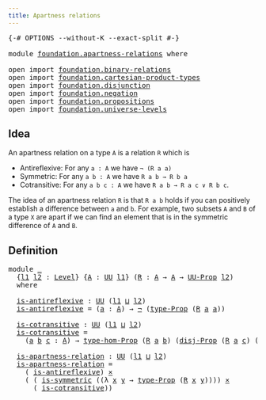 ```yaml
---
title: Apartness relations
---
```


<pre class="Agda"><a id="45" class="Symbol">{-#</a> <a id="49" class="Keyword">OPTIONS</a> <a id="57" class="Pragma">--without-K</a> <a id="69" class="Pragma">--exact-split</a> <a id="83" class="Symbol">#-}</a>

<a id="88" class="Keyword">module</a> <a id="95" href="foundation.apartness-relations.html" class="Module">foundation.apartness-relations</a> <a id="126" class="Keyword">where</a>

<a id="133" class="Keyword">open</a> <a id="138" class="Keyword">import</a> <a id="145" href="foundation.binary-relations.html" class="Module">foundation.binary-relations</a>
<a id="173" class="Keyword">open</a> <a id="178" class="Keyword">import</a> <a id="185" href="foundation.cartesian-product-types.html" class="Module">foundation.cartesian-product-types</a>
<a id="220" class="Keyword">open</a> <a id="225" class="Keyword">import</a> <a id="232" href="foundation.disjunction.html" class="Module">foundation.disjunction</a>
<a id="255" class="Keyword">open</a> <a id="260" class="Keyword">import</a> <a id="267" href="foundation.negation.html" class="Module">foundation.negation</a>
<a id="287" class="Keyword">open</a> <a id="292" class="Keyword">import</a> <a id="299" href="foundation.propositions.html" class="Module">foundation.propositions</a>
<a id="323" class="Keyword">open</a> <a id="328" class="Keyword">import</a> <a id="335" href="foundation.universe-levels.html" class="Module">foundation.universe-levels</a>
</pre>
## Idea

An apartness relation on a type `A` is a relation `R` which is

  - Antireflexive: For any `a : A` we have `¬ (R a a)`
  - Symmetric: For any `a b : A` we have `R a b → R b a`
  - Cotransitive: For any `a b c : A` we have `R a b → R a c ∨ R b c`.

The idea of an apartness relation `R` is that `R a b` holds if you can positively establish a difference between `a` and `b`. For example, two subsets `A` and `B` of a type `X` are apart if we can find an element that is in the symmetric difference of `A` and `B`.

## Definition

<pre class="Agda"><a id="913" class="Keyword">module</a> <a id="920" href="foundation.apartness-relations.html#920" class="Module">_</a>
  <a id="924" class="Symbol">{</a><a id="925" href="foundation.apartness-relations.html#925" class="Bound">l1</a> <a id="928" href="foundation.apartness-relations.html#928" class="Bound">l2</a> <a id="931" class="Symbol">:</a> <a id="933" href="Agda.Primitive.html#597" class="Postulate">Level</a><a id="938" class="Symbol">}</a> <a id="940" class="Symbol">{</a><a id="941" href="foundation.apartness-relations.html#941" class="Bound">A</a> <a id="943" class="Symbol">:</a> <a id="945" href="foundation-core.universe-levels.html#235" class="Primitive">UU</a> <a id="948" href="foundation.apartness-relations.html#925" class="Bound">l1</a><a id="950" class="Symbol">}</a> <a id="952" class="Symbol">(</a><a id="953" href="foundation.apartness-relations.html#953" class="Bound">R</a> <a id="955" class="Symbol">:</a> <a id="957" href="foundation.apartness-relations.html#941" class="Bound">A</a> <a id="959" class="Symbol">→</a> <a id="961" href="foundation.apartness-relations.html#941" class="Bound">A</a> <a id="963" class="Symbol">→</a> <a id="965" href="foundation-core.propositions.html#1393" class="Function">UU-Prop</a> <a id="973" href="foundation.apartness-relations.html#928" class="Bound">l2</a><a id="975" class="Symbol">)</a>
  <a id="979" class="Keyword">where</a>

  <a id="988" href="foundation.apartness-relations.html#988" class="Function">is-antireflexive</a> <a id="1005" class="Symbol">:</a> <a id="1007" href="foundation-core.universe-levels.html#235" class="Primitive">UU</a> <a id="1010" class="Symbol">(</a><a id="1011" href="foundation.apartness-relations.html#925" class="Bound">l1</a> <a id="1014" href="Agda.Primitive.html#810" class="Primitive Operator">⊔</a> <a id="1016" href="foundation.apartness-relations.html#928" class="Bound">l2</a><a id="1018" class="Symbol">)</a>
  <a id="1022" href="foundation.apartness-relations.html#988" class="Function">is-antireflexive</a> <a id="1039" class="Symbol">=</a> <a id="1041" class="Symbol">(</a><a id="1042" href="foundation.apartness-relations.html#1042" class="Bound">a</a> <a id="1044" class="Symbol">:</a> <a id="1046" href="foundation.apartness-relations.html#941" class="Bound">A</a><a id="1047" class="Symbol">)</a> <a id="1049" class="Symbol">→</a> <a id="1051" href="foundation-core.negation.html#465" class="Function">¬</a> <a id="1053" class="Symbol">(</a><a id="1054" href="foundation-core.propositions.html#1495" class="Function">type-Prop</a> <a id="1064" class="Symbol">(</a><a id="1065" href="foundation.apartness-relations.html#953" class="Bound">R</a> <a id="1067" href="foundation.apartness-relations.html#1042" class="Bound">a</a> <a id="1069" href="foundation.apartness-relations.html#1042" class="Bound">a</a><a id="1070" class="Symbol">))</a>

  <a id="1076" href="foundation.apartness-relations.html#1076" class="Function">is-cotransitive</a> <a id="1092" class="Symbol">:</a> <a id="1094" href="foundation-core.universe-levels.html#235" class="Primitive">UU</a> <a id="1097" class="Symbol">(</a><a id="1098" href="foundation.apartness-relations.html#925" class="Bound">l1</a> <a id="1101" href="Agda.Primitive.html#810" class="Primitive Operator">⊔</a> <a id="1103" href="foundation.apartness-relations.html#928" class="Bound">l2</a><a id="1105" class="Symbol">)</a>
  <a id="1109" href="foundation.apartness-relations.html#1076" class="Function">is-cotransitive</a> <a id="1125" class="Symbol">=</a>
    <a id="1131" class="Symbol">(</a><a id="1132" href="foundation.apartness-relations.html#1132" class="Bound">a</a> <a id="1134" href="foundation.apartness-relations.html#1134" class="Bound">b</a> <a id="1136" href="foundation.apartness-relations.html#1136" class="Bound">c</a> <a id="1138" class="Symbol">:</a> <a id="1140" href="foundation.apartness-relations.html#941" class="Bound">A</a><a id="1141" class="Symbol">)</a> <a id="1143" class="Symbol">→</a> <a id="1145" href="foundation-core.propositions.html#8476" class="Function">type-hom-Prop</a> <a id="1159" class="Symbol">(</a><a id="1160" href="foundation.apartness-relations.html#953" class="Bound">R</a> <a id="1162" href="foundation.apartness-relations.html#1132" class="Bound">a</a> <a id="1164" href="foundation.apartness-relations.html#1134" class="Bound">b</a><a id="1165" class="Symbol">)</a> <a id="1167" class="Symbol">(</a><a id="1168" href="foundation.disjunction.html#1135" class="Function">disj-Prop</a> <a id="1178" class="Symbol">(</a><a id="1179" href="foundation.apartness-relations.html#953" class="Bound">R</a> <a id="1181" href="foundation.apartness-relations.html#1132" class="Bound">a</a> <a id="1183" href="foundation.apartness-relations.html#1136" class="Bound">c</a><a id="1184" class="Symbol">)</a> <a id="1186" class="Symbol">(</a><a id="1187" href="foundation.apartness-relations.html#953" class="Bound">R</a> <a id="1189" href="foundation.apartness-relations.html#1134" class="Bound">b</a> <a id="1191" href="foundation.apartness-relations.html#1136" class="Bound">c</a><a id="1192" class="Symbol">))</a>

  <a id="1198" href="foundation.apartness-relations.html#1198" class="Function">is-apartness-relation</a> <a id="1220" class="Symbol">:</a> <a id="1222" href="foundation-core.universe-levels.html#235" class="Primitive">UU</a> <a id="1225" class="Symbol">(</a><a id="1226" href="foundation.apartness-relations.html#925" class="Bound">l1</a> <a id="1229" href="Agda.Primitive.html#810" class="Primitive Operator">⊔</a> <a id="1231" href="foundation.apartness-relations.html#928" class="Bound">l2</a><a id="1233" class="Symbol">)</a>
  <a id="1237" href="foundation.apartness-relations.html#1198" class="Function">is-apartness-relation</a> <a id="1259" class="Symbol">=</a>
    <a id="1265" class="Symbol">(</a> <a id="1267" href="foundation.apartness-relations.html#988" class="Function">is-antireflexive</a><a id="1283" class="Symbol">)</a> <a id="1285" href="foundation-core.cartesian-product-types.html#590" class="Function Operator">×</a>
    <a id="1291" class="Symbol">(</a> <a id="1293" class="Symbol">(</a> <a id="1295" href="foundation.binary-relations.html#1336" class="Function">is-symmetric</a> <a id="1308" class="Symbol">((λ</a> <a id="1312" href="foundation.apartness-relations.html#1312" class="Bound">x</a> <a id="1314" href="foundation.apartness-relations.html#1314" class="Bound">y</a> <a id="1316" class="Symbol">→</a> <a id="1318" href="foundation-core.propositions.html#1495" class="Function">type-Prop</a> <a id="1328" class="Symbol">(</a><a id="1329" href="foundation.apartness-relations.html#953" class="Bound">R</a> <a id="1331" href="foundation.apartness-relations.html#1312" class="Bound">x</a> <a id="1333" href="foundation.apartness-relations.html#1314" class="Bound">y</a><a id="1334" class="Symbol">))))</a> <a id="1339" href="foundation-core.cartesian-product-types.html#590" class="Function Operator">×</a>
      <a id="1347" class="Symbol">(</a> <a id="1349" href="foundation.apartness-relations.html#1076" class="Function">is-cotransitive</a><a id="1364" class="Symbol">))</a>
</pre>